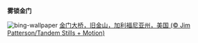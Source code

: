 
**雾锁金门**

![bing-wallpaper](https://www.bing.com/th?id=OHR.GoldenGateLight_ZH-CN3874822904_1920x1080.jpg)
[金门大桥，旧金山，加利福尼亚州，美国 (© Jim Patterson/Tandem Stills + Motion)](https://www.bing.com/search?q=%E9%87%91%E9%97%A8%E5%A4%A7%E6%A1%A5&amp;form=hpcapt&amp;mkt=zh-cn)
  